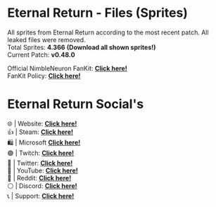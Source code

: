 # Eternal Return - Files (Sprites)

All sprites from Eternal Return according to the most recent patch. All leaked files were removed. <br>
Total Sprites: **4.366** **(Download all shown sprites!)** <br>
Current Patch: **v0.48.0** <br>

Official NimbleNeuron FanKit: **[Click here!](https://drive.google.com/drive/folders/1bgW32L09YPpRgQKtH4C_TAd3Kr0N9Y90)** <br>
FanKit Policy: **[Click here!](https://drive.google.com/file/d/11oFofiiq46saFCAGnXZHgcQKNQuSUphU/view?usp=sharing)**

# Eternal Return Social's
🌐 | Website: **[Click here!](https://playeternalreturn.com/)** <br>
👍 | Steam: **[Click here!](https://store.steampowered.com/app/1049590/Eternal_Return/)** <br>
🛍️ | Microsoft **[Click here!](https://www.xbox.com/pt-BR/games/store/eternal-return/9P1C52GP3WX7)** <br>
🟣 | Twitch: **[Click here!](https://www.twitch.tv/eternalreturngame)** <br>
🔵 | Twitter: **[Click here!](https://twitter.com/_EternalReturn_)** <br>
🎥 | YouTube: **[Click here!](https://www.youtube.com/channel/UCaktoGSdjMnfQFv5BSyYrvA)** <br>
🤖 | Reddit: **[Click here!](https://www.reddit.com/r/eternalreturn/)** <br>
⚪ | Discord: **[Click here!](https://discord.com/invite/6pKC8qphbB)** <br>
📞  | Support: **[Click here!](https://support.playeternalreturn.com/hc/en-us/)** <br>
